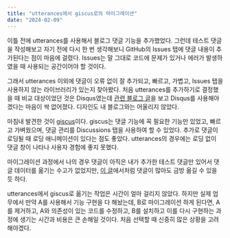 ```yaml
---
title: "utterances에서 giscus로의 마이그레이션"
date: "2024-02-09"
---
```


이틀 전에 utterances를 사용해서 블로그 댓글 기능을 추가했었다. 그런데 테스트 댓글을 작성해보고 자기 전에 다시 한 번 생각해보니 GitHub의 Issues 탭에 댓글 내용이 추가된다는 점이 마음에 걸렸다. Issues는 말 그대로 코드에 문제가 있거나 에러가 발생하였을 때 사용되는 공간이어야 할 것이다.

그래서 utterances 이외에 댓글이 오류 없이 잘 추가되고, 빠르고, 가볍고,  Issues 탭을 사용하지 않는 라이브러리가 있는지 찾아봤다. 처음 utterances를 추가하기로 결정했을 때 비교 대상이었던 것은 Disqus였는데 [관련 블로그 글](https://www.goohwan.net/entry/%EB%94%94%EC%8A%A4%EC%BB%A4%EC%8A%A4-%EB%8C%93%EA%B8%80%EC%B0%BD%EC%9D%98-%EA%B4%91%EA%B3%A0-%EC%97%86%EC%95%A0%EA%B8%B0how-To-Remove-Ads-on-Disqus)을 보고 Disqus를 사용해야겠다는 마음이 싹 없어졌다. 디자인도 내 블로그와는 어울리지 않았다.

마침내 발견한 것이 [giscus](https://github.com/giscus/giscus)이다. giscus는 댓글 기능에 꼭 필요한 기능만 있었고, 빠르고 가벼웠으며, 댓글 관리를 Discussions 탭을 사용하여 할 수 있었다. 추가로 댓글이 로딩될 때 로딩 애니메이션이 있다는 점도 좋았다. utterances의 경우에는 로딩 없이 댓글 창이 나타나 사용자 경험에 좋지 못했다.

마이그레이션 과정에서 나의 경우 댓글이 아직은 내가 추가한 테스트 댓글만 있어서 댓글 데이터를 옮기는 수고가 없었지만, [이 글](https://jojoldu.tistory.com/704)에서처럼 댓글이 많아도 금방 옮길 수 있을 듯 하다.

utterances에서 giscus로 옮기는 작업은 시간이 얼마 걸리지 않았다. 하지만 실제 업무에서 만약 A를 사용해서 기능 구현을 다 해놨는데, B로 마이그레이션 하게 된다면, A를 제거하고, A와 의존성이 있는 코드를 수정하고, B를 설치하고 이를 다시 구현하는 과정에 생기는 시간과 비용은 큰 손해일 것이다. 처음 선택할 때 신중히 많은 상황을 고려해야겠다.
